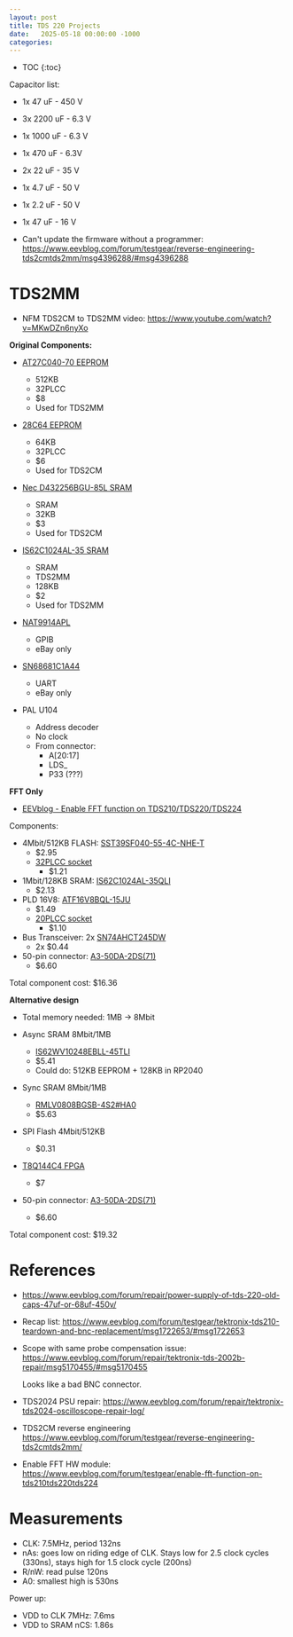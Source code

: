 ```yaml
---
layout: post
title: TDS 220 Projects
date:   2025-05-18 00:00:00 -1000
categories:
---
```


* TOC
{:toc}

Capacitor list:

* 1x 47 uF - 450 V
* 3x 2200 uF - 6.3 V
* 1x 1000 uF - 6.3 V
* 1x 470 uF - 6.3V
* 2x 22 uF - 35 V
* 1x 4.7 uF - 50 V
* 1x 2.2 uF - 50 V
* 1x 47 uF - 16 V


* Can't update the firmware without a programmer: https://www.eevblog.com/forum/testgear/reverse-engineering-tds2cmtds2mm/msg4396288/#msg4396288

# TDS2MM

* NFM TDS2CM to TDS2MM video: https://www.youtube.com/watch?v=MKwDZn6nyXo

**Original Components:**

* [AT27C040-70 EEPROM ](https://www.digikey.com/en/products/detail/microchip-technology/AT27C040-70JU/1008562)
    * 512KB
    * 32PLCC
    * $8
    * Used for TDS2MM

* [28C64 EEPROM](AT28C64B-15JU)
    * 64KB
    * 32PLCC
    * $6
    * Used for TDS2CM

* [Nec D432256BGU-85L SRAM](https://www.alldatasheet.com/datasheet-pdf/download/6974/NEC/D43256BGU.html)
    * SRAM
    * 32KB
    * $3
    * Used for TDS2CM

* [IS62C1024AL-35 SRAM](https://www.digikey.com/en/products/detail/issi-integrated-silicon-solution-inc/IS62C1024AL-35QLI-TR/1557477)
    * SRAM
    * TDS2MM
    * 128KB
    * $2
    * Used for TDS2MM

* [NAT9914APL](https://www.farnell.com/datasheets/3185071.pdf)
    * GPIB
    * eBay only

* [SN68681C1A44](https://www.nxp.com/docs/en/data-sheet/SCC68681.pdf)
    * UART
    * eBay only

* PAL U104
    * Address decoder
    * No clock
    * From connector:
        * A[20:17]
        * LDS_ 
        * P33 (???)

**FFT Only**

* [EEVblog - Enable FFT function on TDS210/TDS220/TDS224](https://www.eevblog.com/forum/testgear/enable-fft-function-on-tds210tds220tds224)

Components:

* 4Mbit/512KB FLASH: [SST39SF040-55-4C-NHE-T](https://www.digikey.com/en/products/detail/microchip-technology/SST39SF040-55-4C-NHE-T/2615114)
    * $2.95
    * [32PLCC socket](https://www.digikey.com/en/products/detail/adam-tech/PLCC-32-AT/9833049)
        * $1.21
* 1Mbit/128KB SRAM: [IS62C1024AL-35QLI](https://www.digikey.com/en/products/detail/issi-integrated-silicon-solution-inc/IS62C1024AL-35QLI-TR/1557477)
    * $2.13
* PLD 16V8: [ATF16V8BQL-15JU](https://www.digikey.com/en/products/detail/microchip-technology/ATF16V8BQL-15JU/1008459)
    * $1.49
    * [20PLCC socket](https://www.digikey.com/en/products/detail/adam-tech/PLCC-20-AT/9833051)
        * $1.10
* Bus Transceiver: 2x [SN74AHCT245DW](https://www.digikey.com/en/products/detail/texas-instruments/SN74AHCT245DWR/276385)
    * 2x $0.44
* 50-pin connector: [A3-50DA-2DS(71)](https://www.digikey.com/en/products/detail/hirose-electric-co-ltd/A3-50DA-2DS-71/3977627)
    * $6.60

Total component cost: $16.36

**Alternative design**

* Total memory needed: 1MB -> 8Mbit

* Async SRAM 8Mbit/1MB
    * [IS62WV10248EBLL-45TLI](https://www.digikey.com/en/products/detail/issi-integrated-silicon-solution-inc/IS62WV10248EBLL-45TLI/5320095)
    * $5.41
    * Could do: 512KB EEPROM + 128KB in RP2040
* Sync SRAM 8Mbit/1MB
    * [RMLV0808BGSB-4S2#HA0](https://www.digikey.com/en/products/detail/renesas-electronics-corporation/RMLV0808BGSB-4S2-HA0/6073050)
    * $5.63
* SPI Flash 4Mbit/512KB
    * $0.31
* [T8Q144C4 FPGA](https://www.digikey.com/en/products/detail/efinix-inc/T8Q144C4/11591363)
    * $7
* 50-pin connector: [A3-50DA-2DS(71)](https://www.digikey.com/en/products/detail/hirose-electric-co-ltd/A3-50DA-2DS-71/3977627)
    * $6.60

Total component cost: $19.32

# References

* https://www.eevblog.com/forum/repair/power-supply-of-tds-220-old-caps-47uf-or-68uf-450v/

* Recap list:
  https://www.eevblog.com/forum/testgear/tektronix-tds210-teardown-and-bnc-replacement/msg1722653/#msg1722653

* Scope with same probe compensation issue:
  https://www.eevblog.com/forum/repair/tektronix-tds-2002b-repair/msg5170455/#msg5170455

  Looks like a bad BNC connector.

* TDS2024 PSU repair:
  https://www.eevblog.com/forum/repair/tektronix-tds2024-oscilloscope-repair-log/

* TDS2CM reverse engineering
  https://www.eevblog.com/forum/testgear/reverse-engineering-tds2cmtds2mm/

* Enable FFT HW module:
  https://www.eevblog.com/forum/testgear/enable-fft-function-on-tds210tds220tds224


# Measurements

* CLK: 7.5MHz, period 132ns
* nAs: goes low on riding edge of CLK. Stays low for 2.5 clock cycles (330ns), stays high for 1.5 clock cycle (200ns)
* R/nW: read pulse 120ns
* A0: smallest high is 530ns

Power up:
* VDD to CLK 7MHz: 7.6ms
* VDD to SRAM nCS: 1.86s 
